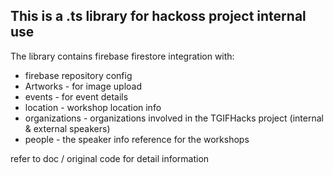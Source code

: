 ## This is a .ts library for hackoss project internal use

The library contains firebase firestore integration with:

- firebase repository config
- Artworks - for image upload
- events - for event details
- location - workshop location info
- organizations - organizations involved in the TGIFHacks project (internal & external speakers)
- people - the speaker info reference for the workshops

refer to doc / original code for detail information
